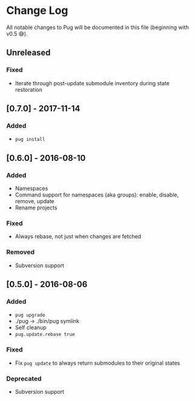 # Change Log

All notable changes to Pug will be documented in this file (beginning with v0.5 😅).

## Unreleased
### Fixed
- Iterate through post-update submodule inventory during state restoration

## [0.7.0] - 2017-11-14
### Added
- `pug install`

## [0.6.0] - 2016-08-10
### Added
- Namespaces
- Command support for namespaces (aka groups): enable, disable, remove, update
- Rename projects

### Fixed
- Always rebase, not just when changes are fetched

### Removed
- Subversion support

## [0.5.0] - 2016-08-06
### Added
- `pug upgrade`
- ./pug -> ./bin/pug symlink
- Self cleanup
- `pug.update.rebase true`

### Fixed
- Fix `pug update` to always return submodules to their original states

### Deprecated
- Subversion support
